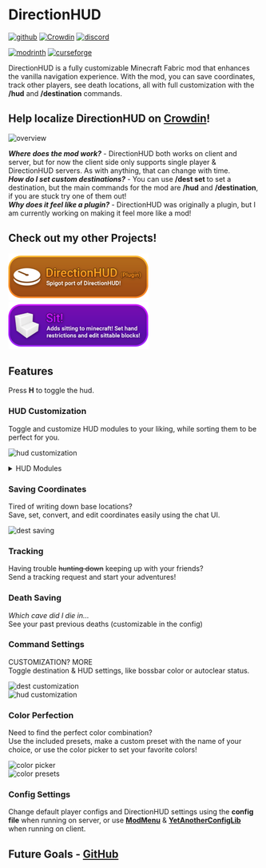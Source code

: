 # DirectionHUD
[![github](https://img.shields.io/github/issues/Oth3r/DirectionHUD?label=Issues)](https://github.com/Oth3r/DirectionHUD/issues) [![Crowdin](https://badges.crowdin.net/directionhud/localized.svg)](https://crowdin.com/project/directionhud) [![discord](https://dcbadge.vercel.app/api/server/Mec6yNQ9B7?style=flat)](https://discord.gg/Mec6yNQ9B7) 

[![modrinth](https://img.shields.io/modrinth/dt/directionhud?label=Modrinth&logo=modrinth)](https://modrinth.com/mod/directionhud) [![curseforge](https://cf.way2muchnoise.eu/843483.svg)](https://www.curseforge.com/minecraft/mc-mods/directionhud-fabric)

DirectionHUD is a fully customizable Minecraft Fabric mod that enhances the vanilla navigation experience.
With the mod, you can save coordinates, track other players, see death locations, all with full customization with the **/hud** and **/destination** commands.
## Help localize DirectionHUD on [Crowdin](https://crowdin.com/project/directionhud/)!
![overview](https://github.com/Oth3r/DirectionHUD/blob/master/media/directionhud%20overview.gif?raw=true)

***Where does the mod work?*** - DirectionHUD both works on client and server, but for now the client side only supports single player & DirectionHUD servers. As with anything, that can change with time.
\
***How do I set custom destinations?*** - You can use **/dest set <XYZ>** to set a destination, but the main commands for the mod are **/hud** and **/destination**, if you are stuck try one of them out!
\
***Why does it feel like a plugin?*** - DirectionHUD was originally a plugin, but I am currently working on making it feel more like a mod!
## Check out my other Projects!
[![DirectionHUD Spigot badge](https://github.com/Oth3r/DirectionHUD/blob/master/media/plugin-badge.png?raw=true)](https://modrinth.com/plugin/directionhud-plugin)
[![Sit! badge](https://github.com/Oth3r/Sit/blob/master/media/badge.png?raw=true)](https://modrinth.com/mod/sit!)
## Features
Press **H** to toggle the hud.
### HUD Customization
Toggle and customize HUD modules to your liking, while sorting them to be perfect for you.

![hud customization](https://github.com/Oth3r/DirectionHUD/blob/master/media/hud_modules.gif?raw=true)
<details>
<summary>HUD Modules</summary>

|             |                                         |
|-------------|-----------------------------------------|
| Coordinates | Yooo mini F3 screen                     |
| Speed       | 60..65..70 blocks per second!?          |
| Angle       | I'll place the boat perfectly this time |
| Weather     | 😳                                      |
| Tracking    | Can't run can't hide...                 |
| Distance    | It's bout 10,000 blocks away now        |
| Time        | Its getting late isn't it?              |
| Direction   | Go south west, the south west 🤦        |
| Destination | Base coords go here                     |
|             |                                         |
</details>

### Saving Coordinates
Tired of writing down base locations?
\
Save, set, convert, and edit coordinates easily using the chat UI.

![dest saving](https://github.com/Oth3r/DirectionHUD/blob/master/media/dest%20saving.gif?raw=true)

### Tracking
Having trouble ~~hunting down~~ keeping up with your friends?
\
Send a tracking request and start your adventures!

### Death Saving
*Which cave did I die in...*
\
See your past previous deaths (customizable in the config) 

### Command Settings
CUSTOMIZATION? MORE
\
Toggle destination & HUD settings, like bossbar color or autoclear status.

![dest customization](https://github.com/Oth3r/DirectionHUD/blob/master/media/dest%20customization.gif?raw=true)
\
![hud customization](https://github.com/Oth3r/DirectionHUD/blob/master/media/hud_settings.gif?raw=true)

### Color Perfection
Need to find the perfect color combination? 
\
Use the included presets, make a custom preset with the name of your choice, or use the color picker to set your favorite colors!

![color picker](https://github.com/Oth3r/DirectionHUD/blob/master/media/color_picker.gif?raw=true)
\
![color presets](https://github.com/Oth3r/DirectionHUD/blob/master/media/color_presets.gif?raw=true)

### Config Settings
Change default player configs and DirectionHUD settings using the **config file** when running on server, or use **[ModMenu](https://modrinth.com/mod/modmenu)** & **[YetAnotherConfigLib](https://modrinth.com/mod/yacl)** when running on client.

## Future Goals - [GitHub](https://github.com/Oth3r/DirectionHUD)
